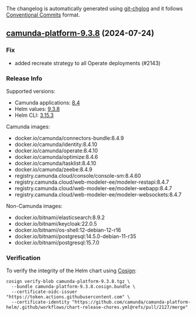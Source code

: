 The changelog is automatically generated using [git-chglog](https://github.com/git-chglog/git-chglog)
and it follows [Conventional Commits](https://www.conventionalcommits.org/en/v1.0.0/) format.


<a name="camunda-platform-9.3.8"></a>
## [camunda-platform-9.3.8](https://github.com/camunda/camunda-platform-helm/releases/tag/camunda-platform-9.3.8) (2024-07-24)

### Fix

* added recreate strategy to all Operate deployments (#2143)

### Release Info

Supported versions:

- Camunda applications: [8.4](https://github.com/camunda/camunda-platform/releases?q=tag%3A8.4&expanded=true)
- Helm values: [9.3.8](https://artifacthub.io/packages/helm/camunda/camunda-platform/9.3.8#parameters)
- Helm CLI: [3.15.3](https://github.com/helm/helm/releases/tag/v3.15.3)

Camunda images:

- docker.io/camunda/connectors-bundle:8.4.9
- docker.io/camunda/identity:8.4.10
- docker.io/camunda/operate:8.4.10
- docker.io/camunda/optimize:8.4.6
- docker.io/camunda/tasklist:8.4.10
- docker.io/camunda/zeebe:8.4.9
- registry.camunda.cloud/console/console-sm:8.4.60
- registry.camunda.cloud/web-modeler-ee/modeler-restapi:8.4.7
- registry.camunda.cloud/web-modeler-ee/modeler-webapp:8.4.7
- registry.camunda.cloud/web-modeler-ee/modeler-websockets:8.4.7

Non-Camunda images:

- docker.io/bitnami/elasticsearch:8.9.2
- docker.io/bitnami/keycloak:22.0.5
- docker.io/bitnami/os-shell:12-debian-12-r16
- docker.io/bitnami/postgresql:14.5.0-debian-11-r35
- docker.io/bitnami/postgresql:15.7.0

### Verification

To verify the integrity of the Helm chart using [Cosign](https://docs.sigstore.dev/signing/quickstart/):

```shell
cosign verify-blob camunda-platform-9.3.8.tgz \
  --bundle camunda-platform-9.3.8.cosign.bundle \
  --certificate-oidc-issuer "https://token.actions.githubusercontent.com" \
  --certificate-identity "https://github.com/camunda/camunda-platform-helm/.github/workflows/chart-release-chores.yml@refs/pull/2127/merge"
```
